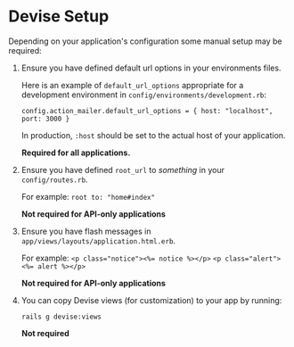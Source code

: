 # Devise Setup

Depending on your application's configuration some manual setup may be required:

1. Ensure you have defined default url options in your environments files.

    Here is an example of `default_url_options` appropriate for a development environment in `config/environments/development.rb`:

    `config.action_mailer.default_url_options = { host: "localhost", port: 3000 }`

    In production, `:host` should be set to the actual host of your application.

    **Required for all applications.**

2. Ensure you have defined `root_url` to *something* in your `config/routes.rb`.

    For example:
    `root to: "home#index"`

    **Not required for API-only applications**

3. Ensure you have flash messages in `app/views/layouts/application.html.erb`.

    For example:
    `<p class="notice"><%= notice %></p>`
    `<p class="alert"><%= alert %></p>`

    **Not required for API-only applications**

4. You can copy Devise views (for customization) to your app by running:

    `rails g devise:views`

    **Not required**
